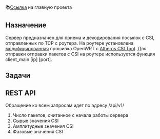 📚[Ссылка](https://github.com/maksimio/csi_classification) на главную проекта

## Назначение
Сервер предназначен для приема и декодирования посылок с CSI, отправленных по TCP с роутера. На роутере установлена [модифицированная](https://github.com/xieyaxiongfly/Atheros_CSI_tool_OpenWRT_src) прошивка OpenWRT с [Atheros CSI Tool](https://wands.sg/research/wifi/AtherosCSI/). Для отправки отправки пакетов с CSI на роутере используется функция client_main [ip] [port].

## Задачи


## REST API
Обращение ко всем запросам идет по адресу /api/v1/

1. Число пакетов, считанное с начала работы сервера
2. Сырые значения CSI
3. Амплитудные значения CSI
4. Фазовые значения CSI
